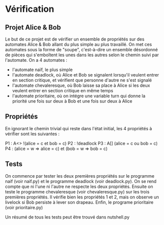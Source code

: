 # Vérification
## Projet Alice & Bob

Le but de ce projet est de vérifier un ensemble de propriétés sur des automates Alice & Bob allant du plus simple au plus travaillé. On met ces automates sous la forme de "soupe", c'est-à-dire un ensemble désordonné de pièces qui s'emboîtent les unes dans les autres selon le chemin suivi par l'automate.
On a 4 automates : 
- l'automate naïf, le plus simple
- l'automate deadlock, où Alice et Bob se signalent lorsqu'il veulent entrer en section critique, et vérifient que personne d'autre ne s'est signalé
- l'automate chevaleresque, où Bob laisse sa place à Alice si les deux veulent entrer en section critique en même temps
- l'automate prioritaire, où on intégre une variable turn qui donne la priorité une fois sur deux à Bob et une fois sur deux à Alice

## Propriétés

En ignorant le chemin trivial qui reste dans l'état initial, les 4 propriétés à vérifier sont les suivantes :

P1 : A<> !(alice = c et bob = c)
P2 : !deadlock
P3 : A[] (alice = c ou bob = c)
P4 : (alice = w => alice = c) et (bob = w => bob = c)

## Tests

On commence par tester les deux premières propriétés sur le programme naif (voir naif.py) et le programme deadlock (voir deadlock.py). On se rend compte que ni l'une ni l'autre ne respecte les deux propriétés.
Ensuite on teste le programme chevaleresque (voir chevaleresque.py) sur les trois premières propriétés. Il vérifie bien les propriétés 1 et 2, mais on observe un livelock si Bob persiste à lever son drapeau.
Enfin, le programe prioritaire (voir prioritaire.py)

Un résumé de tous les tests peut être trouvé dans nutshell.py

